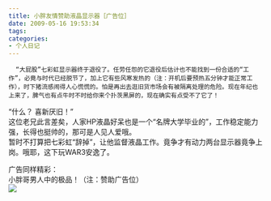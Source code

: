 ```yaml
---
title: 小胖友情赞助液晶显示器［广告位］
date: 2009-05-16 19:53:34
tags:
categories:
- 个人日记
---
```

      “大屁股”七彩虹显示器终于退役了。任劳任怨的它退役后估计也不能找到一份合适的“工作”，必竟与时代已经脱节了，加上它有些风寒发热的（注：开机后要预热五分钟才能正常工作），时下猪流感闹得人心慌慌的。怕是再出去逛旧货市场会有被隔离处理的危险。现在年纪也上来了，脾气也有点牛时不时给你来个扑茨黑屏的，现在确实有点受不了它了！   
 “什么？ 喜新厌旧！”   
 这位老兄此言差矣，人家HP液晶好呆也是一个“名牌大学毕业的”，工作稳定能力强，长得也挺帅的，那可是人见人爱哦。   
 暂时不打算把七彩虹“辞掉”，让他监督液晶工作。竟争才有动力两台显示器竟争上岗。哦耶，这下玩WAR3安逸了。   
   
 广告同样精彩：   
 小胖哥男人中的极品！（注：赞助广告位）   
  [ ![](http://b19.photo.store.qq.com/http_imgload.cgi?/rurl4_b=dd4a193bd611fd53860a4d94d6c74fb3620fdbddb7b679d16cb8288ffd77491b1c654c44fda9f27250f5dda68f60ce6e5fd725190bf62bbd0d38e6b439fe5559c2b565df11f5c7d97ae7bda35ac779e78f2c9074) ](http://b19.photo.store.qq.com/http_imgload.cgi?/rurl4_b=dd4a193bd611fd53860a4d94d6c74fb3620fdbddb7b679d16cb8288ffd77491b1c654c44fda9f27250f5dda68f60ce6e5fd725190bf62bbd0d38e6b439fe5559c2b565df11f5c7d97ae7bda35ac779e78f2c9074)    
   
